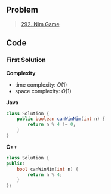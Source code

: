 ## Problem

> [292. Nim Game](https://leetcode.cn/problems/nim-game/)

## Code

### First Solution

**Complexity**

- time complexity: $O(1)$
- space complexity: $O(1)$

**Java**

```java
class Solution {
    public boolean canWinNim(int n) {
        return n % 4 != 0;
    }
}
```

**C++**

```c++
class Solution {
public:
    bool canWinNim(int n) {
        return n % 4;
    }
};
```
